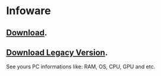 # Infoware
## [Download](https://github.com/OhRetro/Infoware/releases).
## [Download Legacy Version](https://github.com/OhRetro/Infoware/releases/tag/Legacy).
See yours PC informations like: RAM, OS, CPU, GPU and etc.
